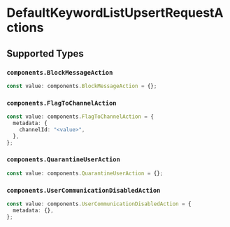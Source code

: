 # DefaultKeywordListUpsertRequestActions


## Supported Types

### `components.BlockMessageAction`

```typescript
const value: components.BlockMessageAction = {};
```

### `components.FlagToChannelAction`

```typescript
const value: components.FlagToChannelAction = {
  metadata: {
    channelId: "<value>",
  },
};
```

### `components.QuarantineUserAction`

```typescript
const value: components.QuarantineUserAction = {};
```

### `components.UserCommunicationDisabledAction`

```typescript
const value: components.UserCommunicationDisabledAction = {
  metadata: {},
};
```

